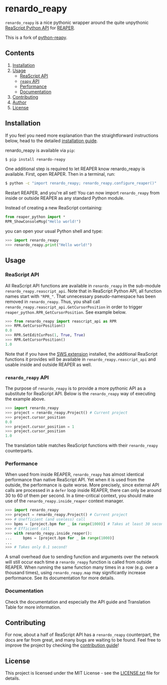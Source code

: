 # renardo_reapy

`renardo_reapy` is a nice pythonic wrapper around the quite unpythonic [ReaScript Python API](https://www.reaper.fm/sdk/reascript/reascripthelp.html#p "ReaScript Python API documentation") for [REAPER](https://www.reaper.fm/ "REAPER").

This is a fork of [python-reapy](https://github.com/RomeoDespres/reapy).

## Contents

1. [Installation](#installation)
2. [Usage](#usage)
    * [ReaScript API](#reascript-api)
    * [`reapy` API](#reapy-api)
    * [Performance](#performance)
    * [Documentation](#documentation)
3. [Contributing](#contributing)
4. [Author](#author)
5. [License](#license)

## Installation

If you feel you need more explanation than the straightforward instructions below, head to the detailed [installation guide](https://python-reapy.readthedocs.io/en/latest/install_guide.html).

renardo_reapy is available via `pip`:

```bash
$ pip install renardo-reapy
```

One additional step is required to let REAPER know renardo_reapy is available. First, open REAPER. Then in a terminal, run:

```bash
$ python -c "import renardo_reapy; renardo_reapy.configure_reaper()"
```

Restart REAPER, and you're all set! You can now import `renardo_reapy` from inside or outside REAPER as any standard Python module.

Instead of creating a new ReaScript containing:

```python
from reaper_python import *
RPR_ShowConsoleMsg("Hello world!")
```

you can open your usual Python shell and type:

```python
>>> import renardo_reapy
>>> renardo_reapy.print("Hello world!")
```

## Usage

### ReaScript API

All ReaScript API functions are available in `renardo_reapy` in the sub-module `renardo_reapy.reascript_api`. Note that in ReaScript Python API, all function names start with `"RPR_"`. That unnecessary pseudo-namespace has been removed in `renardo_reapy`. Thus, you shall call `renardo_reapy.reascript_api.GetCursorPosition` in order to trigger `reaper_python.RPR_GetCursorPosition`. See example below.

```python
>>> from renardo_reapy import reascript_api as RPR
>>> RPR.GetCursorPosition()
0.0
>>> RPR.SetEditCurPos(1, True, True)
>>> RPR.GetCursorPosition()
1.0
```

Note that if you have the [SWS extension](http://sws-extension.org/) installed, the additional ReaScript functions it provides will be available in `renardo_reapy.reascript_api` and usable inside and outside REAPER as well.

### `renardo_reapy` API

The purpose of `renardo_reapy` is to provide a more pythonic API as a substitute for ReaScript API. Below is the `renardo_reapy` way of executing the example above.

```python
>>> import renardo_reapy
>>> project = renardo_reapy.Project() # Current project
>>> project.cursor_position
0.0
>>> project.cursor_position = 1
>>> project.cursor_position
1.0
```
The translation table matches ReaScript functions with their `renardo_reapy` counterparts.

### Performance

When used from inside REAPER, `renardo_reapy` has almost identical performance than native ReaScript API. Yet when it is used from the outside, the performance is quite worse. More precisely, since external API calls are processed in a `defer` loop inside REAPER, there can only be around 30 to 60 of them per second. In a time-critical context, you should make use of the `renardo_reapy.inside_reaper` context manager.

```python
>>> import renardo_reapy
>>> project = renardo_reapy.Project() # Current project
>>> # Unefficient (and useless) call
>>> bpms = [project.bpm for _ in range(1000)] # Takes at least 30 seconds...
>>> # Efficient call
>>> with renardo_reapy.inside_reaper():
...     bpms = [project.bpm for _ in range(1000)]
...
>>> # Takes only 0.1 second!

```

A small overhead due to sending function and arguments over the network will still occur each time a `renardo_reapy` function is called from outside REAPER. When running the same function many times in a row (e.g. over a thousand times), using `renardo_reapy.map` may significantly increase performance. See its documentation for more details.

### Documentation

Check the documentation and especially the API guide and Translation Table for more information.

## Contributing

For now, about a half of ReaScript API has a `renardo_reapy` counterpart, the docs are far from great, and many bugs are waiting to be found. Feel free to improve the project by checking the [contribution guide](CONTRIBUTING.md)!

## License

This project is licensed under the MIT License - see the [LICENSE.txt](LICENSE.txt) file for details.
